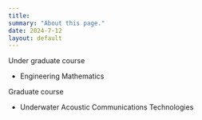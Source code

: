 ```yaml
---
title: 
summary: "About this page."
date: 2024-7-12
layout: default
---
```

Under graduate course
 * Engineering Mathematics

Graduate course
 * Underwater Acoustic Communications Technologies

